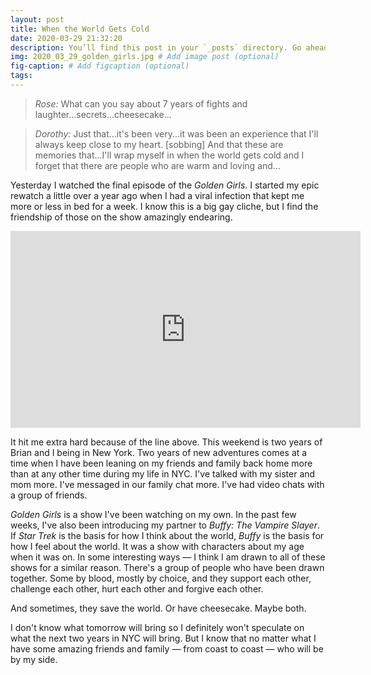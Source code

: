 ```yaml
---
layout: post
title: When the World Gets Cold
date: 2020-03-29 21:32:20
description: You’ll find this post in your `_posts` directory. Go ahead and edit it and re-build the site to see your changes. # Add post description (optional)
img: 2020_03_29_golden_girls.jpg # Add image post (optional)
fig-caption: # Add figcaption (optional)
tags:
---
```


>*Rose:* What can you say about 7 years of fights and laughter...secrets...cheesecake...

>*Dorothy:* Just that...it's been very...it was been an experience that I'll always keep close to my heart. [sobbing] And that these are memories that...I'll wrap myself in when the world gets cold and I forget that there are people who are warm and loving and...

Yesterday I watched the final episode of the _Golden Girls._ I started my epic rewatch a little over a year ago when I had a viral infection that kept me more or less in bed for a week. I know this is a big gay cliche, but I find the friendship of those on the show amazingly endearing.

<iframe width="560" height="315" src="https://www.youtube.com/embed/Q2Erl1wJQFI" frameborder="0" allow="accelerometer; autoplay; encrypted-media; gyroscope; picture-in-picture" allowfullscreen></iframe>

It hit me extra hard because of the line above. This weekend is two years of Brian and I being in New York. Two years of new adventures comes at a time when I have been leaning on my friends and family back home more than at any other time during my life in NYC. I've talked with my sister and mom more. I've messaged in our family chat more. I've had video chats with a group of friends.

_Golden Girls_ is a show I've been watching on my own. In the past few weeks, I've also been introducing my partner to _Buffy: The Vampire Slayer_. If _Star Trek_ is the basis for how I think about the world, _Buffy_ is the basis for how I feel about the world. It was a show with characters about my age when it was on. In some interesting ways — I think I am drawn to all of these shows for a similar reason. There's a group of people who have been drawn together. Some by blood, mostly by choice, and they support each other, challenge each other, hurt each other and forgive each other.

And sometimes, they save the world. Or have cheesecake. Maybe both.

I don't know what tomorrow will bring so I definitely won't speculate on what the next two years in NYC will bring. But I know that no matter what I have some amazing friends and family — from coast to coast — who will be by my side.
